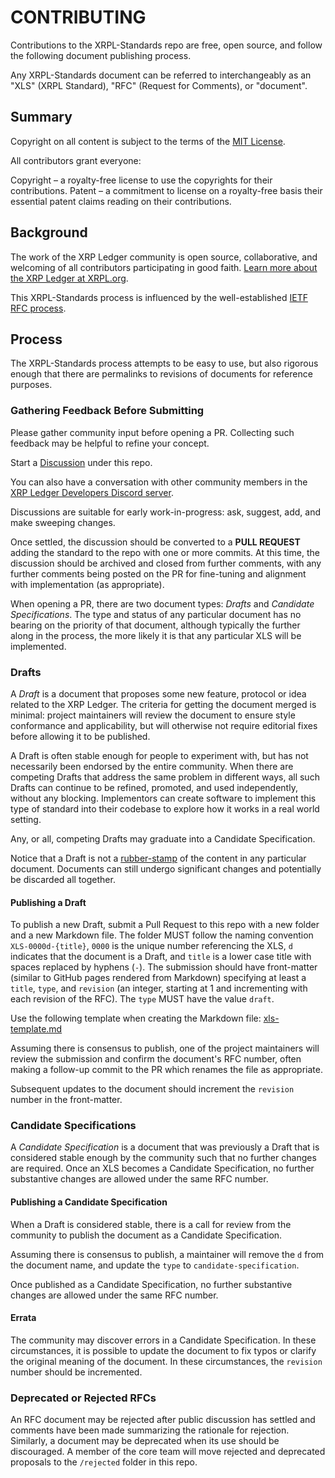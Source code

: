 # CONTRIBUTING

Contributions to the XRPL-Standards repo are free, open source, and follow the following document publishing process.

Any XRPL-Standards document can be referred to interchangeably as an "XLS" (XRPL Standard), "RFC" (Request for Comments), or "document".

## Summary

Copyright on all content is subject to the terms of the [MIT License](LICENSE).

All contributors grant everyone:

Copyright – a royalty-free license to use the copyrights for their contributions.
Patent – a commitment to license on a royalty-free basis their essential patent claims reading on their contributions.

## Background

The work of the XRP Ledger community is open source, collaborative, and welcoming of all contributors participating in good faith. [Learn more about the XRP Ledger at XRPL.org](https://xrpl.org/).

This XRPL-Standards process is influenced by the well-established [IETF RFC process](https://www.ietf.org/standards/process/informal/).

## Process

The XRPL-Standards process attempts to be easy to use, but also rigorous enough that there are permalinks to revisions of documents for reference purposes.

### Gathering Feedback Before Submitting

Please gather community input before opening a PR. Collecting such feedback may be helpful to refine your concept.

Start a [Discussion](https://github.com/XRPLF/XRPL-Standards/discussions) under this repo.

You can also have a conversation with other community members in the [XRP Ledger Developers Discord server](https://xrpldevs.org/).

Discussions are suitable for early work-in-progress: ask, suggest, add, and make sweeping changes.

Once settled, the discussion should be converted to a **PULL REQUEST** adding the standard to the repo with one or more commits. At this time, the discussion should be archived and closed from further comments, with any further comments being posted on the PR for fine-tuning and alignment with implementation (as appropriate).

When opening a PR, there are two document types: *Drafts* and *Candidate Specifications*. The type and status of any particular document has no bearing on the priority of that document, although typically the further along in the process, the more likely it is that any particular XLS will be implemented.

### Drafts

A _Draft_ is a document that proposes some new feature, protocol or idea related to the XRP Ledger. The criteria for getting the document merged is minimal: project maintainers will review the document to ensure style conformance and applicability, but will otherwise not require editorial fixes before allowing it to be published.

A Draft is often stable enough for people to experiment with, but has not necessarily been endorsed by the entire community. When there are competing Drafts that address the same problem in different ways, all such Drafts can continue to be refined, promoted, and used independently, without any blocking. Implementors can create software to implement this type of standard into their codebase to explore how it works in a real world setting.

Any, or all, competing Drafts may graduate into a Candidate Specification.

Notice that a Draft is not a [rubber-stamp](https://idioms.thefreedictionary.com/rubber-stamp) of the content in any particular document. Documents can still undergo significant changes and potentially be discarded all together.

#### Publishing a Draft

To publish a new Draft, submit a Pull Request to this repo with a new folder and a new Markdown file. The folder MUST follow the naming convention `XLS-0000d-{title}`, `0000` is the unique number referencing the XLS, `d` indicates that the document is a Draft, and `title` is a lower case title with spaces replaced by hyphens (`-`). The submission should have front-matter (similar to GitHub pages rendered from Markdown) specifying at least a `title`, `type`, and `revision` (an integer, starting at 1 and incrementing with each revision of the RFC). The `type` MUST have the value `draft`.

Use the following template when creating the Markdown file: [xls-template.md](./xls-template.md)

Assuming there is consensus to publish, one of the project maintainers will review the submission and confirm the document's RFC number, often making a follow-up commit to the PR which renames the file as appropriate.

Subsequent updates to the document should increment the `revision` number in the front-matter.

### Candidate Specifications

A _Candidate Specification_ is a document that was previously a Draft that is considered stable enough by the community such that no further changes are required. Once an XLS becomes a Candidate Specification, no further substantive changes are allowed under the same RFC number.

#### Publishing a Candidate Specification

When a Draft is considered stable, there is a call for review from the community to publish the document as a Candidate Specification.

Assuming there is consensus to publish, a maintainer will remove the `d` from the document name, and update the `type` to `candidate-specification`.

Once published as a Candidate Specification, no further substantive changes are allowed under the same RFC number.

#### Errata

The community may discover errors in a Candidate Specification. In these circumstances, it is possible to update the document to fix typos or clarify the original meaning of the document. In these circumstances, the `revision` number should be incremented.

### Deprecated or Rejected RFCs

An RFC document may be rejected after public discussion has settled and comments have been made summarizing the rationale for rejection. Similarly, a document may be deprecated when its use should be discouraged. A member of the core team will move rejected and deprecated proposals to the `/rejected` folder in this repo.
